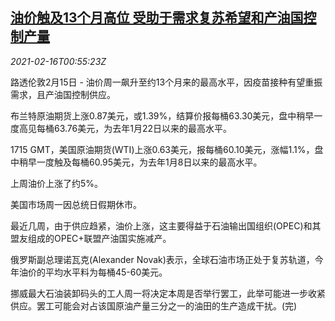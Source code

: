 <!--1614867796000-->
[油价触及13个月高位 受助于需求复苏希望和产油国控制产量](https://cn.reuters.com/article/oil-close-0215-mon-idCNKBS2AG021)
------

<div><i>2021-02-16T00:55:23Z</i></div><p>路透伦敦2月15日 - 油价周一飙升至约13个月来的最高水平，因疫苗接种有望重振需求，且产油国控制供应。</p><p>布兰特原油期货上涨0.87美元，或1.39%，结算价报每桶63.30美元，盘中稍早一度高见每桶63.76美元，为去年1月22日以来的最高水平。</p><p>1715 GMT，美国原油期货(WTI)上涨0.63美元，报每桶60.10美元，涨幅1.1%，盘中稍早一度触及每桶60.95美元，为去年1月8日以来的最高水平。</p><p>上周油价上涨了约5%。</p><p>美国市场周一因总统日假期休市。</p><p>最近几周，由于供应趋紧，油价上涨，这主要得益于石油输出国组织(OPEC)和其盟友组成的OPEC+联盟产油国实施减产。</p><p>俄罗斯副总理诺瓦克(Alexander Novak)表示，全球石油市场正处于复苏轨道，今年油价的平均水平料为每桶45-60美元。</p><p>挪威最大石油装卸码头的工人周一将决定本周是否举行罢工，此举可能进一步收紧供应。罢工可能会对占该国原油产量三分之一的油田的生产造成干扰。(完)</p>
